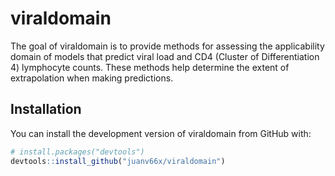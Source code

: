 
<!-- README.md is generated from README.Rmd. Please edit that file -->

# viraldomain

<!-- badges: start -->
<!-- badges: end -->

The goal of viraldomain is to provide methods for assessing the
applicability domain of models that predict viral load and CD4 (Cluster
of Differentiation 4) lymphocyte counts. These methods help determine
the extent of extrapolation when making predictions.

## Installation

You can install the development version of viraldomain from GitHub with:

``` r
# install.packages("devtools")
devtools::install_github("juanv66x/viraldomain")
```
